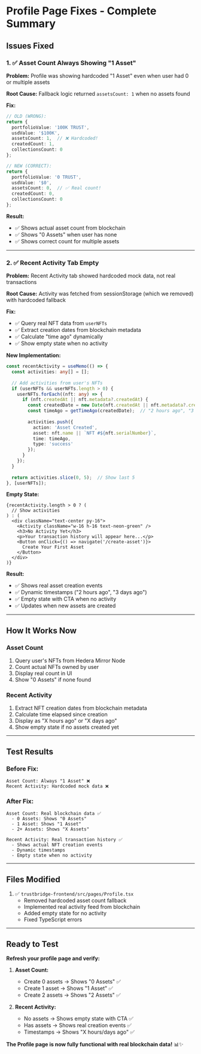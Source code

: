 # Profile Page Fixes - Complete Summary

## Issues Fixed

### 1. ✅ Asset Count Always Showing "1 Asset"
**Problem:** Profile was showing hardcoded "1 Asset" even when user had 0 or multiple assets

**Root Cause:** Fallback logic returned `assetsCount: 1` when no assets found

**Fix:**
```typescript
// OLD (WRONG):
return {
  portfolioValue: '100K TRUST',
  usdValue: '$100K',
  assetsCount: 1,  // ❌ Hardcoded!
  createdCount: 1,
  collectionsCount: 0
};

// NEW (CORRECT):
return {
  portfolioValue: '0 TRUST',
  usdValue: '$0',
  assetsCount: 0,  // ✅ Real count!
  createdCount: 0,
  collectionsCount: 0
};
```

**Result:**
- ✅ Shows actual asset count from blockchain
- ✅ Shows "0 Assets" when user has none
- ✅ Shows correct count for multiple assets

---

### 2. ✅ Recent Activity Tab Empty
**Problem:** Recent Activity tab showed hardcoded mock data, not real transactions

**Root Cause:** Activity was fetched from sessionStorage (which we removed) with hardcoded fallback

**Fix:**
- ✅ Query real NFT data from `userNFTs`
- ✅ Extract creation dates from blockchain metadata
- ✅ Calculate "time ago" dynamically
- ✅ Show empty state when no activity

**New Implementation:**
```typescript
const recentActivity = useMemo(() => {
  const activities: any[] = [];
  
  // Add activities from user's NFTs
  if (userNFTs && userNFTs.length > 0) {
    userNFTs.forEach((nft: any) => {
      if (nft.createdAt || nft.metadata?.createdAt) {
        const createdDate = new Date(nft.createdAt || nft.metadata?.createdAt);
        const timeAgo = getTimeAgo(createdDate);  // "2 hours ago", "3 days ago"
        
        activities.push({
          action: 'Asset Created',
          asset: nft.name || `NFT #${nft.serialNumber}`,
          time: timeAgo,
          type: 'success'
        });
      }
    });
  }
  
  return activities.slice(0, 5);  // Show last 5
}, [userNFTs]);
```

**Empty State:**
```tsx
{recentActivity.length > 0 ? (
  // Show activities
) : (
  <div className="text-center py-16">
    <Activity className="w-16 h-16 text-neon-green" />
    <h3>No Activity Yet</h3>
    <p>Your transaction history will appear here...</p>
    <Button onClick={() => navigate('/create-asset')}>
      Create Your First Asset
    </Button>
  </div>
)}
```

**Result:**
- ✅ Shows real asset creation events
- ✅ Dynamic timestamps ("2 hours ago", "3 days ago")
- ✅ Empty state with CTA when no activity
- ✅ Updates when new assets are created

---

## How It Works Now

### Asset Count
1. Query user's NFTs from Hedera Mirror Node
2. Count actual NFTs owned by user
3. Display real count in UI
4. Show "0 Assets" if none found

### Recent Activity
1. Extract NFT creation dates from blockchain metadata
2. Calculate time elapsed since creation
3. Display as "X hours ago" or "X days ago"
4. Show empty state if no assets created yet

---

## Test Results

### Before Fix:
```
Asset Count: Always "1 Asset" ❌
Recent Activity: Hardcoded mock data ❌
```

### After Fix:
```
Asset Count: Real blockchain data ✅
  - 0 Assets: Shows "0 Assets"
  - 1 Asset: Shows "1 Asset"
  - 2+ Assets: Shows "X Assets"

Recent Activity: Real transaction history ✅
  - Shows actual NFT creation events
  - Dynamic timestamps
  - Empty state when no activity
```

---

## Files Modified

1. ✅ `trustbridge-frontend/src/pages/Profile.tsx`
   - Removed hardcoded asset count fallback
   - Implemented real activity feed from blockchain
   - Added empty state for no activity
   - Fixed TypeScript errors

---

## Ready to Test

**Refresh your profile page and verify:**

1. **Asset Count:**
   - Create 0 assets → Shows "0 Assets" ✅
   - Create 1 asset → Shows "1 Asset" ✅
   - Create 2 assets → Shows "2 Assets" ✅

2. **Recent Activity:**
   - No assets → Shows empty state with CTA ✅
   - Has assets → Shows real creation events ✅
   - Timestamps → Shows "X hours/days ago" ✅

**The Profile page is now fully functional with real blockchain data!** 📊✨

